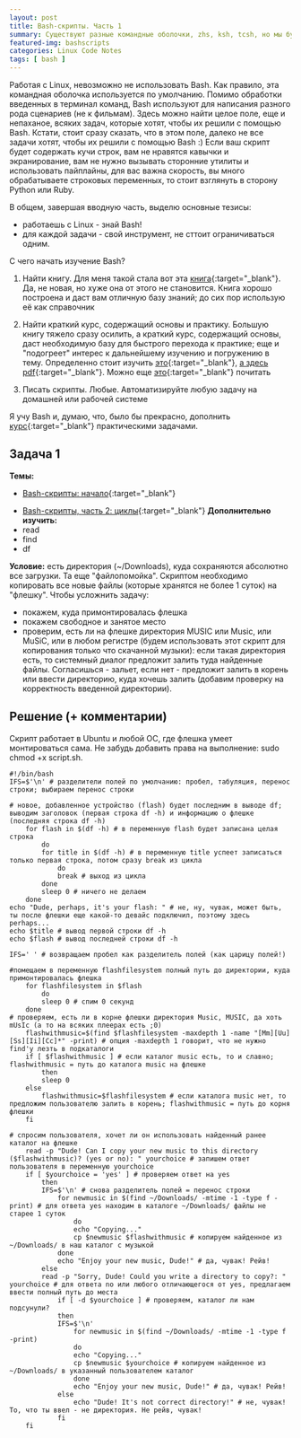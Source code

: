 ```yaml
---
layout: post
title: Bash-скрипты. Часть 1
summary: Существуют разные командные оболочки, zhs, ksh, tcsh, но мы будем учить bash. Последовательно. Разбавляя теорию практикой.
featured-img: bashscripts
categories: Linux Code Notes
tags: [ bash ]
---
```


Работая с Linux, невозможно не использовать Bash. Как правило, эта командная оболочка используется по умолчанию.
Помимо обработки введенных в терминал команд, Bash используют для написания разного рода сценариев (не к фильмам). Здесь можно найти целое поле, еще и непаханое, всяких задач, которые хотят, чтобы их решили с помощью Bash. 
Кстати, стоит сразу сказать, что в этом поле, далеко не все задачи хотят, чтобы их решили с помощью Bash :) 
Если ваш скрипт будет содержать кучи строк, вам не нравятся кавычки и экранирование, вам не нужно вызывать сторонние утилиты и использовать пайплайны, для вас важна скорость, вы много обрабатываете строковых переменных, то стоит взглянуть в сторону Python или Ruby.

В общем, завершая вводную часть, выделю основные тезисы:
* работаешь с Linux - знай Bash!
* для каждой задачи - свой инструмент, не сттоит ограничиваться одним.

С чего начать изучение Bash? 
1. Найти книгу.
Для меня такой стала вот эта [книга](https://www.ozon.ru/context/detail/id/152987/){:target="_blank"}.
Да, не новая, но хуже она от этого не становится. Книга хорошо построена и даст вам отличную базу знаний; до сих пор использую её как справочник

2. Найти краткий курс, содержащий основы и практику.
Большую книгу тяжело сразу осилить, а краткий курс, содержащий основы, даст необходимую базу для быстрого перехода к практике; еще и "подогреет" интерес к дальнейшему изучению и погружению в тему.
Определенно стоит изучить [это](https://habr.com/company/ruvds/blog/325522/){:target="_blank"}, [а здесь pdf](https://habr.com/company/ruvds/blog/336764/){:target="_blank"}. 
Можно еще [это](https://www.opennet.ru/docs/RUS/bash_scripting_guide/){:target="_blank"} почитать
3. Писать скрипты.
Любые. Автоматизируйте любую задачу на домашней или рабочей системе

Я учу Bash и, думаю, что, было бы прекрасно, дополнить [курс](https://habr.com/company/ruvds/blog/336764/){:target="_blank"} практическими задачами.

## Задача 1
**Темы:** 
* [Bash-скрипты: начало](https://habr.com/company/ruvds/blog/325522/){:target="_blank"}
- [Bash-скрипты, часть 2: циклы](https://habr.com/company/ruvds/blog/325928/){:target="_blank"}
**Дополнительно изучить:**
- read
- find
- df

**Условие:** есть директория (~/Downloads), куда сохраняются абсолютно все загрузки. Та еще "файлопомойка". Скриптом необходимо копировать все новые файлы (которые хранятся не более 1 суток) на "флешку". 
Чтобы усложнить задачу:
* покажем, куда примонтировалась флешка
* покажем свободное и занятое место
* проверим, есть ли на флешке директория MUSIC или Music, или MuSiC, или в любом регистре (будем использовать этот скрипт для копирования только что скачанной музыки): если такая директория есть, то системный диалог предложит залить туда найденные файлы. Согласишься - зальет, если нет - предложит залить в корень или ввести директорию, куда хочешь залить (добавим проверку на корректность введенной директории).


## Решение (+ комментарии)
Скрипт работает в Ubuntu и любой ОС, где флешка умеет монтироваться сама.
Не забудь добавить права на выполнение: sudo chmod +x script.sh.

```
#!/bin/bash
IFS=$'\n' # разделители полей по умолчанию: пробел, табуляция, перенос строки; выбираем перенос строки

# новое, добавленное устройство (flash) будет последним в выводе df; выводим заголовок (первая строка df -h) и информацию о флешке (последняя строка df -h)
	for flash in $(df -h) # в переменную flash будет записана целая строка
		do
		for title in $(df -h) # в переменную title успеет записаться только первая строка, потом сразу break из цикла
			do
			break # выход из цикла
		done
		sleep 0 # ничего не делаем
	done
echo "Dude, perhaps, it's your flash: " # не, ну, чувак, может быть, ты после флешки еще какой-то девайс подключил, поэтому здесь perhaps...
echo $title # вывод первой строки df -h
echo $flash # вывод последней строки df -h

IFS=' ' # возвращаем пробел как разделитель полей (как царицу полей!)

#помещаем в переменную flashfilesystem полный путь до директории, куда примонтировалась флешка
	for flashfilesystem in $flash 
		do
		sleep 0 # спим 0 секунд
	done
# проверяем, есть ли в корне флешки директория Music, MUSIC, да хоть mUsIc (а то на всяких плеерах есть ;0)
	flashwithmusic=$(find $flashfilesystem -maxdepth 1 -name "[Mm][Uu][Ss][Ii][Cc]*" -print) # опция -maxdepth 1 говорит, что не нужно find'у лезть в подкаталоги
	if [ $flashwithmusic ] # если каталог music есть, то и славно; flashwithmusic = путь до каталога music на флешке
		then
		sleep 0
	else
		flashwithmusic=$flashfilesystem # если каталога music нет, то предложим пользователю залить в корень; flashwithmusic = путь до корня флешки
	fi
	
# спросим пользователя, хочет ли он использовать найденный ранее каталог на флешке
	read -p "Dude! Can I copy your new music to this directory ($flashwithmusic)? (yes or no): " yourchoice # запишем ответ пользователя в переменную yourchoice
	if [ $yourchoice = 'yes' ] # проверяем ответ на yes
		then
		IFS=$'\n' # снова разделитель полей = перенос строки
			for newmusic in $(find ~/Downloads/ -mtime -1 -type f -print) # для ответа yes находим в каталоге ~/Downloads/ файлы не старее 1 суток
				do
				echo "Copying..." 
				cp $newmusic $flashwithmusic # копируем найденное из ~/Downloads/ в наш каталог с музыкой
			done 
			echo "Enjoy your new music, Dude!" # да, чувак! Рейв!
		else 
		read -p "Sorry, Dude! Could you write a directory to copy?: " yourchoice # для ответа no или любого отличающегося от yes, предлагаем ввести полный путь до места
			if [ -d $yourchoice ] # проверяем, каталог ли нам подсунули?
			then
			IFS=$'\n'
				for newmusic in $(find ~/Downloads/ -mtime -1 -type f -print)
				do
				echo "Copying..."
				cp $newmusic $yourchoice # копируем найденное из ~/Downloads/ в указанный пользователем каталог
				done 
				echo "Enjoy your new music, Dude!" # да, чувак! Рейв!
			else
				echo "Dude! It's not correct directory!" # не, чувак! То, что ты ввел - не директория. Не рейв, чувак!
			fi
	fi
```